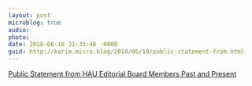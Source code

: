 ```yaml
---
layout: post
microblog: true
audio: 
photo: 
date: 2018-06-18 21:33:46 -0800
guid: http://kerim.micro.blog/2018/06/19/public-statement-from.html
---
```

[Public Statement from HAU Editorial Board Members Past and Present](https://docs.google.com/document/d/1Sa3a_PolkqmCYnnnwRkZEC1JXr2ONPoW1kGEEHpL63I)
